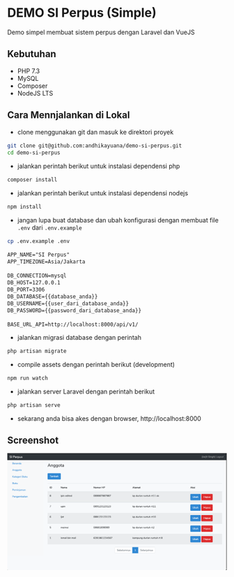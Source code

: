 # DEMO SI Perpus (Simple)
Demo simpel membuat sistem perpus dengan Laravel dan VueJS

## Kebutuhan
- PHP 7.3
- MySQL
- Composer
- NodeJS LTS

## Cara Mennjalankan di Lokal
- clone menggunakan git dan masuk ke direktori proyek

```bash
git clone git@github.com:andhikayuana/demo-si-perpus.git
cd demo-si-perpus
```

- jalankan perintah berikut untuk instalasi dependensi php

```bash
composer install
```

- jalankan perintah berikut untuk instalasi dependensi nodejs

```bash
npm install
```

- jangan lupa buat database dan ubah konfigurasi dengan membuat file `.env` dari `.env.example`

```bash
cp .env.example .env
```

```.env
APP_NAME="SI Perpus"
APP_TIMEZONE=Asia/Jakarta

DB_CONNECTION=mysql
DB_HOST=127.0.0.1
DB_PORT=3306
DB_DATABASE={{database_anda}}
DB_USERNAME={{user_dari_database_anda}}
DB_PASSWORD={{password_dari_database_anda}}

BASE_URL_API=http://localhost:8000/api/v1/

```

- jalankan migrasi database dengan perintah

```bash
php artisan migrate
```
- compile assets dengan perintah berikut (development)

```bash
npm run watch
```

- jalankan server Laravel dengan perintah berikut

```bash
php artisan serve
```

- sekarang anda bisa akes dengan browser, http://localhost:8000

## Screenshot

![Alt text](./screenshot.png "Screenshot Manajemen Anggota")